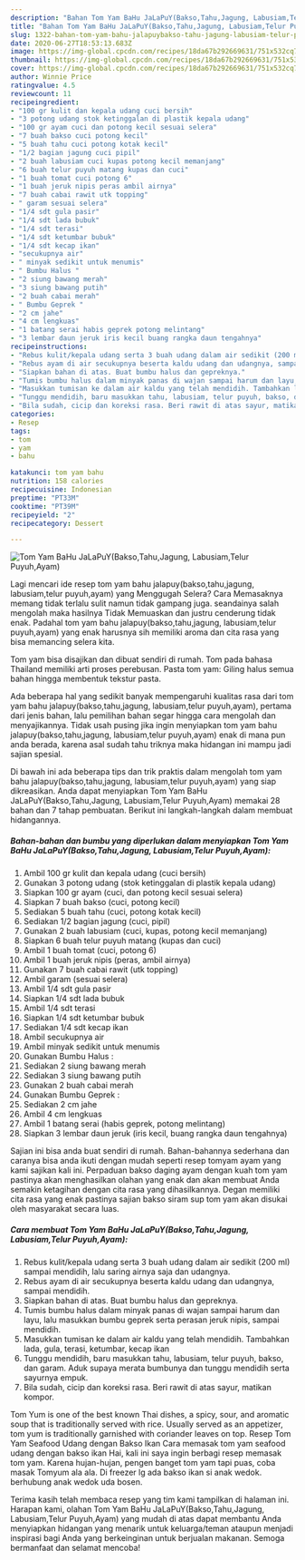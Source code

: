 ```yaml
---
description: "Bahan Tom Yam BaHu JaLaPuY(Bakso,Tahu,Jagung, Labusiam,Telur Puyuh,Ayam) | Resep Membuat Tom Yam BaHu JaLaPuY(Bakso,Tahu,Jagung, Labusiam,Telur Puyuh,Ayam) Yang Enak Dan Lezat"
title: "Bahan Tom Yam BaHu JaLaPuY(Bakso,Tahu,Jagung, Labusiam,Telur Puyuh,Ayam) | Resep Membuat Tom Yam BaHu JaLaPuY(Bakso,Tahu,Jagung, Labusiam,Telur Puyuh,Ayam) Yang Enak Dan Lezat"
slug: 1322-bahan-tom-yam-bahu-jalapuybakso-tahu-jagung-labusiam-telur-puyuh-ayam-resep-membuat-tom-yam-bahu-jalapuybakso-tahu-jagung-labusiam-telur-puyuh-ayam-yang-enak-dan-lezat
date: 2020-06-27T18:53:13.683Z
image: https://img-global.cpcdn.com/recipes/18da67b292669631/751x532cq70/tom-yam-bahu-jalapuybaksotahujagung-labusiamtelur-puyuhayam-foto-resep-utama.jpg
thumbnail: https://img-global.cpcdn.com/recipes/18da67b292669631/751x532cq70/tom-yam-bahu-jalapuybaksotahujagung-labusiamtelur-puyuhayam-foto-resep-utama.jpg
cover: https://img-global.cpcdn.com/recipes/18da67b292669631/751x532cq70/tom-yam-bahu-jalapuybaksotahujagung-labusiamtelur-puyuhayam-foto-resep-utama.jpg
author: Winnie Price
ratingvalue: 4.5
reviewcount: 11
recipeingredient:
- "100 gr kulit dan kepala udang cuci bersih"
- "3 potong udang stok ketinggalan di plastik kepala udang"
- "100 gr ayam cuci dan potong kecil sesuai selera"
- "7 buah bakso cuci potong kecil"
- "5 buah tahu cuci potong kotak kecil"
- "1/2 bagian jagung cuci pipil"
- "2 buah labusiam cuci kupas potong kecil memanjang"
- "6 buah telur puyuh matang kupas dan cuci"
- "1 buah tomat cuci potong 6"
- "1 buah jeruk nipis peras ambil airnya"
- "7 buah cabai rawit utk topping"
- " garam sesuai selera"
- "1/4 sdt gula pasir"
- "1/4 sdt lada bubuk"
- "1/4 sdt terasi"
- "1/4 sdt ketumbar bubuk"
- "1/4 sdt kecap ikan"
- "secukupnya air"
- " minyak sedikit untuk menumis"
- " Bumbu Halus "
- "2 siung bawang merah"
- "3 siung bawang putih"
- "2 buah cabai merah"
- " Bumbu Geprek "
- "2 cm jahe"
- "4 cm lengkuas"
- "1 batang serai habis geprek potong melintang"
- "3 lembar daun jeruk iris kecil buang rangka daun tengahnya"
recipeinstructions:
- "Rebus kulit/kepala udang serta 3 buah udang dalam air sedikit (200 ml) sampai mendidih, lalu saring airnya saja dan udangnya."
- "Rebus ayam di air secukupnya beserta kaldu udang dan udangnya, sampai mendidih."
- "Siapkan bahan di atas. Buat bumbu halus dan gepreknya."
- "Tumis bumbu halus dalam minyak panas di wajan sampai harum dan layu, lalu masukkan bumbu geprek serta perasan jeruk nipis, sampai mendidih."
- "Masukkan tumisan ke dalam air kaldu yang telah mendidih. Tambahkan lada, gula, terasi, ketumbar, kecap ikan"
- "Tunggu mendidih, baru masukkan tahu, labusiam, telur puyuh, bakso, dan garam. Aduk supaya merata bumbunya dan tunggu mendidih serta sayurnya empuk."
- "Bila sudah, cicip dan koreksi rasa. Beri rawit di atas sayur, matikan kompor."
categories:
- Resep
tags:
- tom
- yam
- bahu

katakunci: tom yam bahu 
nutrition: 158 calories
recipecuisine: Indonesian
preptime: "PT33M"
cooktime: "PT39M"
recipeyield: "2"
recipecategory: Dessert

---
```



![Tom Yam BaHu JaLaPuY(Bakso,Tahu,Jagung, Labusiam,Telur Puyuh,Ayam)](https://img-global.cpcdn.com/recipes/18da67b292669631/751x532cq70/tom-yam-bahu-jalapuybaksotahujagung-labusiamtelur-puyuhayam-foto-resep-utama.jpg)

Lagi mencari ide resep tom yam bahu jalapuy(bakso,tahu,jagung, labusiam,telur puyuh,ayam) yang Menggugah Selera? Cara Memasaknya memang tidak terlalu sulit namun tidak gampang juga. seandainya salah mengolah maka hasilnya Tidak Memuaskan dan justru cenderung tidak enak. Padahal tom yam bahu jalapuy(bakso,tahu,jagung, labusiam,telur puyuh,ayam) yang enak harusnya sih memiliki aroma dan cita rasa yang bisa memancing selera kita.

Tom yam bisa disajikan dan dibuat sendiri di rumah. Tom pada bahasa Thailand memiliki arti proses perebusan. Pasta tom yam: Giling halus semua bahan hingga membentuk tekstur pasta.

Ada beberapa hal yang sedikit banyak mempengaruhi kualitas rasa dari tom yam bahu jalapuy(bakso,tahu,jagung, labusiam,telur puyuh,ayam), pertama dari jenis bahan, lalu pemilihan bahan segar hingga cara mengolah dan menyajikannya. Tidak usah pusing jika ingin menyiapkan tom yam bahu jalapuy(bakso,tahu,jagung, labusiam,telur puyuh,ayam) enak di mana pun anda berada, karena asal sudah tahu triknya maka hidangan ini mampu jadi sajian spesial.


Di bawah ini ada beberapa tips dan trik praktis dalam mengolah tom yam bahu jalapuy(bakso,tahu,jagung, labusiam,telur puyuh,ayam) yang siap dikreasikan. Anda dapat menyiapkan Tom Yam BaHu JaLaPuY(Bakso,Tahu,Jagung, Labusiam,Telur Puyuh,Ayam) memakai 28 bahan dan 7 tahap pembuatan. Berikut ini langkah-langkah dalam membuat hidangannya.

<!--inarticleads1-->

##### Bahan-bahan dan bumbu yang diperlukan dalam menyiapkan Tom Yam BaHu JaLaPuY(Bakso,Tahu,Jagung, Labusiam,Telur Puyuh,Ayam):

1. Ambil 100 gr kulit dan kepala udang (cuci bersih)
1. Gunakan 3 potong udang (stok ketinggalan di plastik kepala udang)
1. Siapkan 100 gr ayam (cuci, dan potong kecil sesuai selera)
1. Siapkan 7 buah bakso (cuci, potong kecil)
1. Sediakan 5 buah tahu (cuci, potong kotak kecil)
1. Sediakan 1/2 bagian jagung (cuci, pipil)
1. Gunakan 2 buah labusiam (cuci, kupas, potong kecil memanjang)
1. Siapkan 6 buah telur puyuh matang (kupas dan cuci)
1. Ambil 1 buah tomat (cuci, potong 6)
1. Ambil 1 buah jeruk nipis (peras, ambil airnya)
1. Gunakan 7 buah cabai rawit (utk topping)
1. Ambil  garam (sesuai selera)
1. Ambil 1/4 sdt gula pasir
1. Siapkan 1/4 sdt lada bubuk
1. Ambil 1/4 sdt terasi
1. Siapkan 1/4 sdt ketumbar bubuk
1. Sediakan 1/4 sdt kecap ikan
1. Ambil secukupnya air
1. Ambil  minyak sedikit untuk menumis
1. Gunakan  Bumbu Halus :
1. Sediakan 2 siung bawang merah
1. Sediakan 3 siung bawang putih
1. Gunakan 2 buah cabai merah
1. Gunakan  Bumbu Geprek :
1. Sediakan 2 cm jahe
1. Ambil 4 cm lengkuas
1. Ambil 1 batang serai (habis geprek, potong melintang)
1. Siapkan 3 lembar daun jeruk (iris kecil, buang rangka daun tengahnya)


Sajian ini bisa anda buat sendiri di rumah. Bahan-bahannya sederhana dan caranya bisa anda ikuti dengan mudah seperti resep tomyam ayam yang kami sajikan kali ini. Perpaduan bakso daging ayam dengan kuah tom yam pastinya akan menghasilkan olahan yang enak dan akan membuat Anda semakin ketagihan dengan cita rasa yang dihasilkannya. Degan memiliki cita rasa yang enak pastinya sajian bakso siram sup tom yam akan disukai oleh masyarakat secara luas. 

<!--inarticleads2-->

##### Cara membuat Tom Yam BaHu JaLaPuY(Bakso,Tahu,Jagung, Labusiam,Telur Puyuh,Ayam):

1. Rebus kulit/kepala udang serta 3 buah udang dalam air sedikit (200 ml) sampai mendidih, lalu saring airnya saja dan udangnya.
1. Rebus ayam di air secukupnya beserta kaldu udang dan udangnya, sampai mendidih.
1. Siapkan bahan di atas. Buat bumbu halus dan gepreknya.
1. Tumis bumbu halus dalam minyak panas di wajan sampai harum dan layu, lalu masukkan bumbu geprek serta perasan jeruk nipis, sampai mendidih.
1. Masukkan tumisan ke dalam air kaldu yang telah mendidih. Tambahkan lada, gula, terasi, ketumbar, kecap ikan
1. Tunggu mendidih, baru masukkan tahu, labusiam, telur puyuh, bakso, dan garam. Aduk supaya merata bumbunya dan tunggu mendidih serta sayurnya empuk.
1. Bila sudah, cicip dan koreksi rasa. Beri rawit di atas sayur, matikan kompor.


Tom Yum is one of the best known Thai dishes, a spicy, sour, and aromatic soup that is traditionally served with rice. Usually served as an appetizer, tom yum is traditionally garnished with coriander leaves on top. Resep Tom Yam Seafood Udang dengan Bakso Ikan Cara memasak tom yam seafood udang dengan bakso ikan Hai, kali ini saya ingin berbagi resep memasak tom yam. Karena hujan-hujan, pengen banget tom yam tapi puas, coba masak Tomyum ala ala. Di freezer lg ada bakso ikan si anak wedok. berhubung anak wedok uda bosen. 

Terima kasih telah membaca resep yang tim kami tampilkan di halaman ini. Harapan kami, olahan Tom Yam BaHu JaLaPuY(Bakso,Tahu,Jagung, Labusiam,Telur Puyuh,Ayam) yang mudah di atas dapat membantu Anda menyiapkan hidangan yang menarik untuk keluarga/teman ataupun menjadi inspirasi bagi Anda yang berkeinginan untuk berjualan makanan. Semoga bermanfaat dan selamat mencoba!

